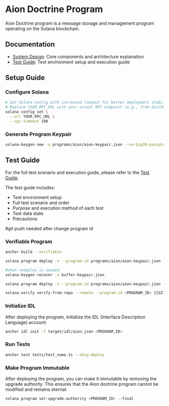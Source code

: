 # Aion Doctrine Program

Aion Doctrine program is a message storage and management program operating on the Solana blockchain.

## Documentation

- [System Design](docs/system-design.md): Core components and architecture explanation
- [Test Guide](docs/tests/test-guide.md): Test environment setup and execution guide

## Setup Guide

### Configure Solana
```bash
# Set Solana config with increased timeout for better deployment stability
# Replace YOUR_RPC_URL with your actual RPC endpoint (e.g., from QuickNode, Alchemy, etc.)
solana config set \
  --url YOUR_RPC_URL \
  --rpc-timeout 180
```

### Generate Program Keypair
```bash
solana-keygen new -o programs/aion/aion-keypair.json --no-bip39-passphrase --force
```

## Test Guide

For the full test scenario and execution guide, please refer to the [Test Guide](docs/tests/test-guide.md).

The test guide includes:
- Test environment setup
- Full test scenario and order
- Purpose and execution method of each test
- Test data state
- Precautions

#git push needed after change program id 
### Verifiable Program
```bash
anchor build --verifiable

solana program deploy -v --program-id programs/aion/aion-keypair.json --upgrade-authority /home/aion/id.json ./target/verifiable/aion.so

#when redeploy is needed
solana-keygen recover -o buffer-keypair.json

solana program deploy -v --program-id programs/aion/aion-keypair.json --upgrade-authority /home/aion/id.json --buffer buffer-keypair.json ./target/verifiable/aion.so

solana-verify verify-from-repo --remote --program-id <PROGRAM_ID> {{GITHUB_URL}}
```

### Initialize IDL
After deploying the program, initialize the IDL (Interface Description Language) account:
```bash
anchor idl init -f target/idl/aion.json <PROGRAM_ID>
```

### Run Tests
```bash
anchor test tests/test_name.ts --skip-deploy
```

### Make Program Immutable
After deploying the program, you can make it immutable by removing the upgrade authority. This ensures that the Aion doctrine program cannot be modified and remains eternal:
```bash
solana program set-upgrade-authority <PROGRAM_ID> --final